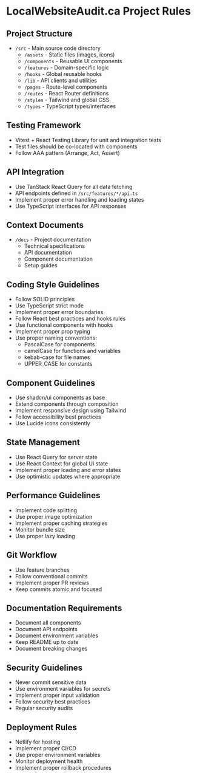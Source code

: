 # LocalWebsiteAudit.ca Project Rules

## Project Structure
- `/src` - Main source code directory
  - `/assets` - Static files (images, icons)
  - `/components` - Reusable UI components
  - `/features` - Domain-specific logic
  - `/hooks` - Global reusable hooks
  - `/lib` - API clients and utilities
  - `/pages` - Route-level components
  - `/routes` - React Router definitions
  - `/styles` - Tailwind and global CSS
  - `/types` - TypeScript types/interfaces

## Testing Framework
- Vitest + React Testing Library for unit and integration tests
- Test files should be co-located with components
- Follow AAA pattern (Arrange, Act, Assert)

## API Integration
- Use TanStack React Query for all data fetching
- API endpoints defined in `/src/features/*/api.ts`
- Implement proper error handling and loading states
- Use TypeScript interfaces for API responses

## Context Documents
- `/docs` - Project documentation
  - Technical specifications
  - API documentation
  - Component documentation
  - Setup guides

## Coding Style Guidelines
- Follow SOLID principles
- Use TypeScript strict mode
- Implement proper error boundaries
- Follow React best practices and hooks rules
- Use functional components with hooks
- Implement proper prop typing
- Use proper naming conventions:
  - PascalCase for components
  - camelCase for functions and variables
  - kebab-case for file names
  - UPPER_CASE for constants

## Component Guidelines
- Use shadcn/ui components as base
- Extend components through composition
- Implement responsive design using Tailwind
- Follow accessibility best practices
- Use Lucide icons consistently

## State Management
- Use React Query for server state
- Use React Context for global UI state
- Implement proper loading and error states
- Use optimistic updates where appropriate

## Performance Guidelines
- Implement code splitting
- Use proper image optimization
- Implement proper caching strategies
- Monitor bundle size
- Use proper lazy loading

## Git Workflow
- Use feature branches
- Follow conventional commits
- Implement proper PR reviews
- Keep commits atomic and focused

## Documentation Requirements
- Document all components
- Document API endpoints
- Document environment variables
- Keep README up to date
- Document breaking changes

## Security Guidelines
- Never commit sensitive data
- Use environment variables for secrets
- Implement proper input validation
- Follow security best practices
- Regular security audits

## Deployment Rules
- Netlify for hosting
- Implement proper CI/CD
- Use proper environment variables
- Monitor deployment health
- Implement proper rollback procedures